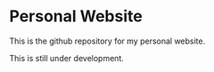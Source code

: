 # Personal Website

This is the github repository for my personal website.

This is still under development. 
